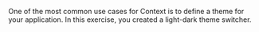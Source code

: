  One of the most common use cases for Context is to define a theme for your application. In this exercise, you created a light-dark theme switcher.
 